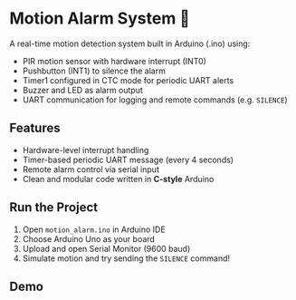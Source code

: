 # Motion Alarm System 🚨

A real-time motion detection system built in Arduino (.ino) using:

- PIR motion sensor with hardware interrupt (INT0)
- Pushbutton (INT1) to silence the alarm
- Timer1 configured in CTC mode for periodic UART alerts
- Buzzer and LED as alarm output
- UART communication for logging and remote commands (e.g. `SILENCE`)

## Features

- Hardware-level interrupt handling
- Timer-based periodic UART message (every 4 seconds)
- Remote alarm control via serial input
- Clean and modular code written in **C-style** Arduino

## Run the Project

1. Open `motion_alarm.ino` in Arduino IDE
2. Choose Arduino Uno as your board
3. Upload and open Serial Monitor (9600 baud)
4. Simulate motion and try sending the `SILENCE` command!

## Demo

